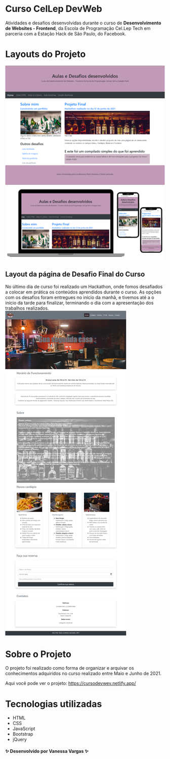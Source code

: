 # Curso CelLep DevWeb

Atividades e desafios desenvolvidas durante o curso de **Desenvolvimento de Websites - Frontend**, da Escola de Programação Cel.Lep Tech em parceria com a Estação Hack de São Paulo, do Facebook.

# Layouts do Projeto

![Mockups](https://github.com/VanessaVargas/Curso-CelLep-DevWeb/blob/master/layoutHome.png)
![Mockups](https://github.com/VanessaVargas/Curso-CelLep-DevWeb/blob/master/images/Mockups.png)

## Layout da página de Desafio Final do Curso
No último dia de curso foi realizado um Hackathon, onde fomos desafiados a colocar em prática os conteúdos aprendidos durante o curso. As opções com os desafios foram entregues no início da manhã, e tivemos até a o início da tarde para finalizar, terminando o dia com a apresentação dos trabalhos realizados. 
![Mockups](https://github.com/VanessaVargas/Curso-CelLep-DevWeb/blob/master/desafio.png)

# Sobre o Projeto

O projeto foi realizado como forma de organizar e arquivar os conhecimentos adquiridos no curso realizado entre Maio e Junho de 2021.

Aqui você pode ver o projeto: https://cursodevwev.netlify.app/



# Tecnologias utilizadas

- HTML
- CSS
- JavaScript
- Bootstrap
- jQuery

#### ✨ Desenvolvido por Vanessa Vargas ✨ ####
